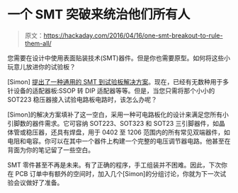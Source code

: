 # 一个 SMT 突破来统治他们所有人

> 原文：<https://hackaday.com/2016/04/16/one-smt-breakout-to-rule-them-all/>

您需要在设计中使用表面贴装技术(SMT)器件。但是你也需要原型。如何将这些小玩意儿放进你的试验板？

[Simon] [提出了一种通用的 SMT 到试验板解决方案](https://hackaday.io/project/10412-hacker-breakout-board-for-most-popular-smd)。现在，已经有无数种用于多针设备的适配器板:SSOP 转 DIP 适配器等等。但是，当您只需将那个小小的 SOT223 稳压器接入试验电路板电路时，该怎么办呢？

[Simon]的解决方案填补了这一空白，采用一种可电路板化的设计来满足您所有小引脚数的器件需求。它可容纳 SOT223、SOT323 和 SOT23 三引脚器件，如晶体管或稳压器，还具有焊盘，用于 0402 至 1206 范围内的所有常见双端器件，如电阻和电容。你可以在其中一个器件上构建一个完整的电压调节器电路。他甚至在背面为你的笔记留了一些空白。

SMT 零件甚至不再是未来。有了正确的程序，手工组装并不困难。因此，下次你在 PCB 订单中有额外的空间时，加入几个[Simon]的分组讨论，你就为下一次试验会议做好了准备。